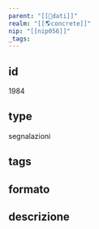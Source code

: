 ```yaml
---
parent: "[[💾dati]]"
realm: "[[🌎concrete]]"
nip: "[[nip056]]"
_tags:
---
```

## id
1984
## type
segnalazioni
## tags
## formato

## descrizione

